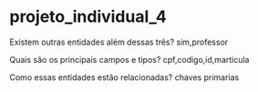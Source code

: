 # projeto_individual_4
Existem outras entidades além dessas três?
 sim,professor
 
 Quais são os principais campos e tipos?
cpf,codigo,id,marticula

Como essas entidades estão relacionadas?
chaves primarias

